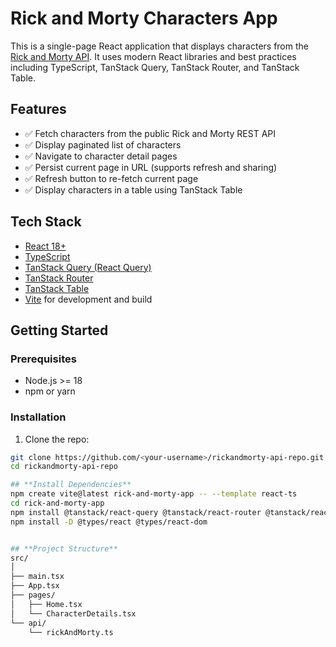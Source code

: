 # Rick and Morty Characters App

This is a single-page React application that displays characters from the [Rick and Morty API](https://rickandmortyapi.com/). It uses modern React libraries and best practices including TypeScript, TanStack Query, TanStack Router, and TanStack Table.

## Features

- ✅ Fetch characters from the public Rick and Morty REST API
- ✅ Display paginated list of characters
- ✅ Navigate to character detail pages
- ✅ Persist current page in URL (supports refresh and sharing)
- ✅ Refresh button to re-fetch current page
- ✅ Display characters in a table using TanStack Table

## Tech Stack

- [React 18+](https://reactjs.org/)
- [TypeScript](https://www.typescriptlang.org/)
- [TanStack Query (React Query)](https://tanstack.com/query/latest)
- [TanStack Router](https://tanstack.com/router/latest)
- [TanStack Table](https://tanstack.com/table/latest)
- [Vite](https://vitejs.dev/) for development and build

## Getting Started

### Prerequisites

- Node.js >= 18
- npm or yarn

### Installation

1. Clone the repo:

```bash
git clone https://github.com/<your-username>/rickandmorty-api-repo.git
cd rickandmorty-api-repo

## **Install Dependencies**
npm create vite@latest rick-and-morty-app -- --template react-ts
cd rick-and-morty-app
npm install @tanstack/react-query @tanstack/react-router @tanstack/react-table axios
npm install -D @types/react @types/react-dom


## **Project Structure**
src/
│
├── main.tsx
├── App.tsx
├── pages/
│   ├── Home.tsx
│   └── CharacterDetails.tsx
└── api/
    └── rickAndMorty.ts
